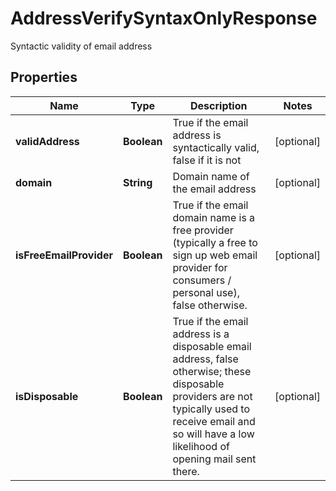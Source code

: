 

# AddressVerifySyntaxOnlyResponse

Syntactic validity of email address
## Properties

Name | Type | Description | Notes
------------ | ------------- | ------------- | -------------
**validAddress** | **Boolean** | True if the email address is syntactically valid, false if it is not |  [optional]
**domain** | **String** | Domain name of the email address |  [optional]
**isFreeEmailProvider** | **Boolean** | True if the email domain name is a free provider (typically a free to sign up web email provider for consumers / personal use), false otherwise. |  [optional]
**isDisposable** | **Boolean** | True if the email address is a disposable email address, false otherwise; these disposable providers are not typically used to receive email and so will have a low likelihood of opening mail sent there. |  [optional]



